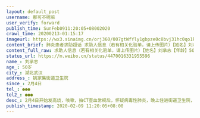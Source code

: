 ```yaml
---
layout: default_post
username: 那可不呢嘛
user_verify: forward
publish_time: SunFeb0911:20:05+08002020
crawl_time: 20200213-01:15:17
imageurl: https://wx3.sinaimg.cn/orj360/007gtWfYly1gbpze0c8bvj31hc0qo1kx.jpg,https://wx1.sinaimg.cn/orj360/007gtWfYly1gbpze1p09ej30qo1hcx2i.jpg,https://wx3.sinaimg.cn/orj360/007gtWfYly1gbpzdzg24gj30qo1hc7wh.jpg
content_brief: 肺炎患者求助超话 求助人信息（若有相关化验单，请上传图片）【姓名】刘承志【年龄】50岁【所在城市】湖北武汉【所在小区、社区】姚家集街道卫生院【患病时间】2月4日【联系方式】●●●【其他紧急联系人】●●●【病情描述】 2月4日开始发高烧，咳嗽，拍CT查血常规后，怀疑病毒 ...全文
content_full_raw: 求助人信息（若有相关化验单，请上传图片）【姓名】刘承志【年龄】50岁【所在城市】湖北武汉【所在小区、社区】姚家集街道卫生院【患病时间】2月4日【联系方式】●●●【其他紧急联系人】●●●【病情描述】2月4日开始发高烧，咳嗽，拍CT查血常规后，怀疑病毒性肺炎，晚上住进街道卫生院，现反复发高烧，呼吸困难，难以活动，食欲不佳，核酸检测已做，未出结果，因病情加重申请转院，但因上级医院没有床位无法转院，希望请求各位的好心人的帮助！
status_url: https://m.weibo.cn/status/4470016331955596
name_: 刘承志
age_: 50岁
city_: 湖北武汉
address_: 姚家集街道卫生院
since_: 2月4日
tel_: ●●●
tel2_: ●●●
desc_: 2月4日开始发高烧，咳嗽，拍CT查血常规后，怀疑病毒性肺炎，晚上住进街道卫生院，现反复发高烧，呼吸困难，难以活动，食欲不佳，核酸检测已做，未出结果，因病情加重申请转院，但因上级医院没有床位无法转院，希望请求各位的好心人的帮助！
publish_timestamp: 2020-02-09 11:20:05+08:00
---
```

